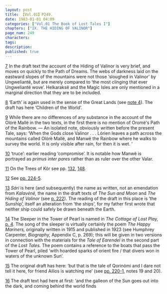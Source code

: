 ```yaml
---
layout: post
title: 【Vol.01】P249.
date: 1983-01-01 04:09
categories: ["Vol.01 The Book of Lost Tales I"]
chapters: ["IX. THE HIDING OF VALINOR"]
page_num: 249
characters: 
tags: 
description: 
published: true
---
```


[7]({{site.baseurl}}/vol01-p238) In the draft text the account of the Hiding of Valinor is very brief, and moves on quickly to the Path of Dreams. The webs of darkness laid on the eastward slopes of the mountains were not those ‘sloughed in Valinor’ by Ungweliantë, but are merely compared to ‘the most clinging that ever Ungweliantë wove’. Helkaraksë and the Magic Isles are only mentioned in a marginal direction that they are to be included.

[8]({{site.baseurl}}/vol01-p238) ‘Earth’ is again used in the sense of the Great Lands (see [note 4]({{site.baseurl}}/vol01-p248)). The draft has here ‘Children of the World’.

[9]({{site.baseurl}}/vol01-p240) While there are no differences of any substance in the account of the Olórë Mallë in the two texts, in the first there is no mention of Oromë's Path of the Rainbow. — An isolated note, obviously written before the present Tale, says: ‘When the Gods close Valinor . . . Lórien leaves a path across the mountains called Olórë Mallë, and Manwë the Rainbow where he walks to survey the world. It is only visible after rain, for then it is wet. ’

[10]({{site.baseurl}}/vol01-p240) ‘truce’: earlier reading ‘compromise’. It is notable how Manwë is portrayed as <I>primus inter pares</I> rather than as ruler over the other Valar.

[11]({{site.baseurl}}/vol01-p240) On the Trees of Kôr see pp. [132]({{site.baseurl}}/vol01-p132), [148]({{site.baseurl}}/vol01-p148).

[12]({{site.baseurl}}/vol01-p241) See [pp. 224-5]({{site.baseurl}}/vol01-p224).

[13]({{site.baseurl}}/vol01-p242) <I>Sári</I> is here (and subsequently) the name as written, not an emendation from <I>Kalavénë,</I> the name in the draft texts of <I>The Sun and Moon</I> and <I>The Hiding of Valinor</I> (see [p. 222]({{site.baseurl}}/vol01-p222)). The reading of the draft in this place is ‘the Sunship’, itself an alteration from ‘the ships', for my father first wrote that neither ship could safely be drawn beneath the Earth.

[14]({{site.baseurl}}/vol01-p243) The Sleeper in the Tower of Pearl is named in <I>The Cottage of Lost Play,</I> [p. 4]({{site.baseurl}}/vol01-p4). The song of the sleeper is virtually certainly the poem <I>The Happy Mariners,</I> originally written in 1915 and published in 1923 (see Humphrey Carpenter, <I>Biography,</I> Appendix C, p. 269); this will be given in two versions in connection with the materials for the <I>Tale of Earendel</I> in the second part of the <I>Lost Tales.</I> The poem contains a reference to the boats that pass the Tower of Pearl, piled ‘with hoarded sparks of orient fire / that divers won in waters of the unknown Sun’.

[15]({{site.baseurl}}/vol01-p243) The original draft has here: ‘but that is the tale of Qorinómi and I dare not tell it here, for friend Ailios is watching me’ (see [pp. 220-1]({{site.baseurl}}/vol01-p220), notes 19 and 20).

[16]({{site.baseurl}}/vol01-p244) The draft text had here at first: ‘and the galleon of the Sun goes out into the dark, and coming behind the world finds

